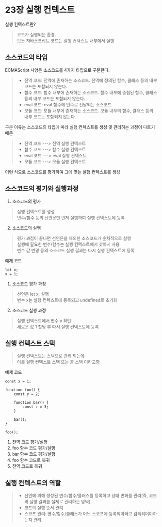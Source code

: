 # 23장 실행 컨텍스트
실행 컨텍스트란?
> 코드가 실행되는 환경.  
> 모든 자바스크립트 코드는 실행 컨텍스트 내부에서 실행

## 소스코드의 타입

ECMAScript 사양은 소스코드를 4가지 타입으로 구분한다.
>- 전역 코드: 전역에 존재하는 소스코드. 전역에 정의된 함수, 클래스 등의 내부 코드는 포함되지 않는다.
>- 함수 코드: 함수 내부에 존재하는 소스코드. 함수 내부에 중첩된 함수, 클래스 등의 내부 코드는 포함되지 않는다.
>- eval 코드: eval 함수에 인수로 전달되는 소스코드
>- 모듈 코드: 모듈 내부에 존재하는 소스코드. 모듈 내부의 함수, 클래스 등의 내부 코드는 포함되지 않는다.

구분 이유는 소스코드의 타입에 따라 
실행 컨텍스트를 생성 및 관리하는 과정이 다르기 때문

>- 전역 코드 ---> 전역 실행 컨텍스트
>- 함수 코드 ---> 함수 실행 컨텍스트
>- eval 코드 ---> eval 실행 컨텍스트
>- 모듈 코드 ---> 모듈 실행 컨텍스트

이런 식으로 소스코드를 평가하여 그에 맞는 실행 컨텍스트를 생성


## 소스코드의 평가와 실행과정
1. 소스코드의 평가
> 실행 컨텍스트를 생성  
> 변수/함수 등의 선언문만 먼저 실행하여 실행 컨텍스트에 등록

2. 소스코드의 실행
> 평가 과정이 끝나면 선언문을 제외한 소스코드가 순차적으로 실행  
> 실행에 필요한 변수/함수는 실행 컨텍스트에서 찾아서 사용  
> 변수 값 변경 등의 소스코드 실행 결과는 다시 실행 컨텍스트에 등록

예제 코드
```
let x;
x = 1;
```
1. 소스코드 평가 과정
> 선언문 let x; 실행  
> 변수 x는 실행 컨텍스트에 등록되고 undefined로 초기화

2. 소스코드 실행 과정
> 실행 컨텍스트에서 변수 x 확인  
> 새로운 값 1 할당 후 다시 실행 컨텍스트에 등록

## 실행 컨텍스트 스택
> 실행 컨텍스트는 스택으로 관리 되는데  
> 이를 실행 컨텍스트 스택 또는 콜 스택 이라고함

예제 코드
```
const x = 1;

function foo() {
    const y = 2;

    function bar() {
        const z = 3;
    }
    
    bar();
}

foo(); 
```
1. 전역 코드 평가/실행
2. foo 함수 코드 평가/실행
3. bar 함수 코드 평가/실행
4. foo 함수 코드로 복귀
5. 전역 코드로 복귀


## 실행 컨텍스트의 역할
>- 선언에 의해 생성된 변수/함수/클래스를 등록하고 상태 변화를 관리(즉, 코드의 실행 결과를 실제로 관리하는 영역)
>- 코드의 실행 순서 관리
>- 스코프 관리: 변수/함수/클래스가 어느 스코프에 등록되야하고 검색되어야하는지 관리 

